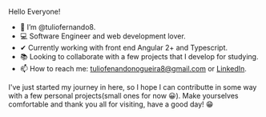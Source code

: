 Hello Everyone! 

- 👋 I’m @tuliofernando8.
- 💻 Software Engineer and web development lover.
- ✔  Currently working with front end Angular 2+ and Typescript.
- 📚 Looking to collaborate with a few projects that I develop for studying.
- 📫 How to reach me: tuliofenandonogueira8@gmail.com or [LinkedIn](https://www.linkedin.com/in/tuliofnogueira/).

I've just started my journey in here, so I hope I can contributte in some way with a few personal projects(small ones for now 😀).
Make yourselves comfortable and thank you all for visiting, have a good day! 😁

<!---
tuliofernando8/tuliofernando8 is a ✨ special ✨ repository because its `README.md` (this file) appears on your GitHub profile.
You can click the Preview link to take a look at your changes.
--->
